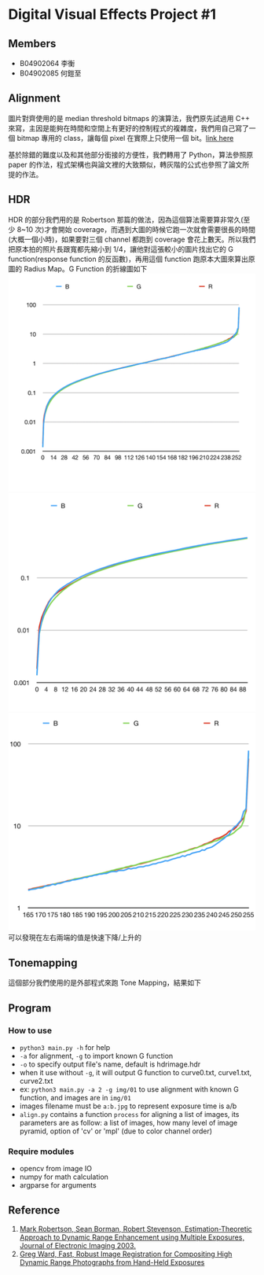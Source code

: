 # Digital Visual Effects Project #1

## Members

- B04902064 李衡
- B04902085 何鎧至

## Alignment

圖片對齊使用的是 median threshold bitmaps 的演算法，我們原先試過用 C++ 來寫，主因是能夠在時間和空間上有更好的控制程式的複雜度，我們用自己寫了一個 bitmap 專用的 class，讓每個 pixel 在實際上只使用一個 bit。[link here](https://github.com/henlium/medianThresholdBitmaps)

基於除錯的難度以及和其他部分銜接的方便性，我們轉用了 Python，算法參照原 paper 的作法，程式架構也與論文裡的大致類似，轉灰階的公式也參照了論文所提的作法。

## HDR

HDR 的部分我們用的是 Robertson 那篇的做法，因為這個算法需要算非常久(至少 8~10 次)才會開始 coverage，而遇到大圖的時候它跑一次就會需要很長的時間(大概一個小時)，如果要對三個 channel 都跑到 coverage 會花上數天。所以我們把原本拍的照片長跟寬都先縮小到 1/4，讓他對這張較小的圖片找出它的 G function(response function 的反函數)，再用這個 function 跑原本大圖來算出原圖的 Radius Map。G Function 的折線圖如下
![curveAll](mdimg/curveall.png)![curveLeft](mdimg/curveleft.png)![curveRight](mdimg/curveright.png)
可以發現在左右兩端的值是快速下降/上升的

## Tonemapping

這個部分我們使用的是外部程式來跑 Tone Mapping，結果如下

## Program

### How to use

- `python3 main.py -h` for help
- `-a` for alignment, `-g` to import known G function
- `-o` to specify output file's name, default is hdrimage.hdr
- when it use without `-g`, it will output G function to curve0.txt, curve1.txt, curve2.txt
- ex: `python3 main.py -a 2 -g img/01` to use alignment with known G function, and images are in `img/01`
- images filename must be `a:b.jpg` to represent exposure time is a/b
- `align.py` contains a function `process` for aligning a list of images, its parameters are as follow: a list of images, how many level of image pyramid, option of 'cv' or 'mpl' (due to color channel order)

### Require modules

- opencv from image IO
- numpy for math calculation
- argparse for arguments

## Reference

1. [Mark Robertson, Sean Borman, Robert Stevenson, Estimation-Theoretic Approach to Dynamic Range Enhancement using Multiple Exposures, Journal of Electronic Imaging 2003.][1]
2. [Greg Ward, Fast, Robust Image Registration for Compositing High Dynamic Range Photographs from Hand-Held Exposures][2]

[1]:https://doi.org/10.1117/1.1557695
[2]:https://doi.org/10.1080/10867651.2003.10487583